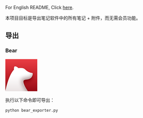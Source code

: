 For English README, Click [here](./README-en.md).

本项目目标是导出笔记软件中的所有笔记 + 附件，而无需会员功能。

## 导出

### Bear

![](./icon/bear.png)

执行以下命令即可导出：

```python
python bear_exporter.py
```